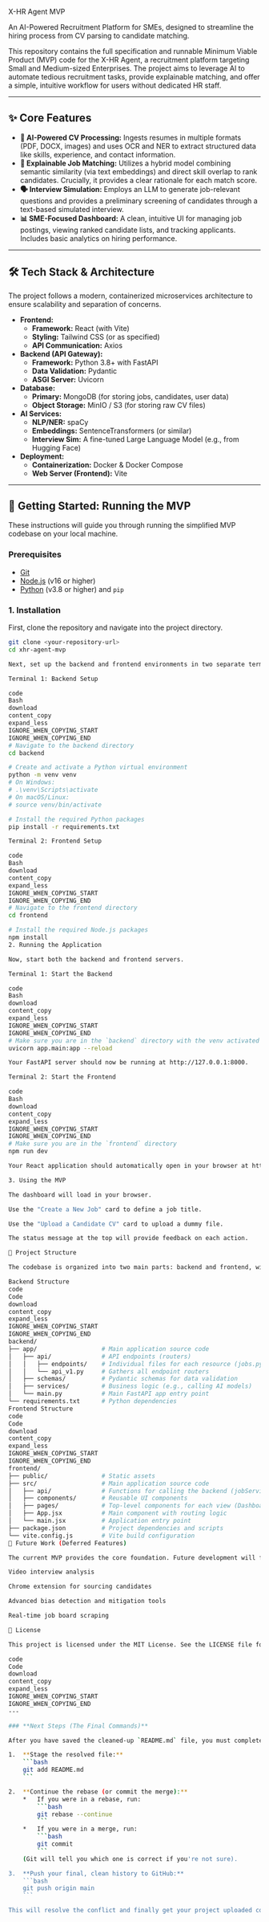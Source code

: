 X-HR Agent MVP

An AI-Powered Recruitment Platform for SMEs, designed to streamline the hiring process from CV parsing to candidate matching.

This repository contains the full specification and runnable Minimum Viable Product (MVP) code for the X-HR Agent, a recruitment platform targeting Small and Medium-sized Enterprises. The project aims to leverage AI to automate tedious recruitment tasks, provide explainable matching, and offer a simple, intuitive workflow for users without dedicated HR staff.

---

## ✨ Core Features

* **🤖 AI-Powered CV Processing:** Ingests resumes in multiple formats (PDF, DOCX, images) and uses OCR and NER to extract structured data like skills, experience, and contact information.
* **🎯 Explainable Job Matching:** Utilizes a hybrid model combining semantic similarity (via text embeddings) and direct skill overlap to rank candidates. Crucially, it provides a clear rationale for each match score.
* **🗣️ Interview Simulation:** Employs an LLM to generate job-relevant questions and provides a preliminary screening of candidates through a text-based simulated interview.
* **📊 SME-Focused Dashboard:** A clean, intuitive UI for managing job postings, viewing ranked candidate lists, and tracking applicants. Includes basic analytics on hiring performance.

---

## 🛠️ Tech Stack & Architecture

The project follows a modern, containerized microservices architecture to ensure scalability and separation of concerns.

* **Frontend:**
  * **Framework:** React (with Vite)
  * **Styling:** Tailwind CSS (or as specified)
  * **API Communication:** Axios
* **Backend (API Gateway):**
  * **Framework:** Python 3.8+ with FastAPI
  * **Data Validation:** Pydantic
  * **ASGI Server:** Uvicorn
* **Database:**
  * **Primary:** MongoDB (for storing jobs, candidates, user data)
  * **Object Storage:** MinIO / S3 (for storing raw CV files)
* **AI Services:**
  * **NLP/NER:** spaCy
  * **Embeddings:** SentenceTransformers (or similar)
  * **Interview Sim:** A fine-tuned Large Language Model (e.g., from Hugging Face)
* **Deployment:**
  * **Containerization:** Docker & Docker Compose
  * **Web Server (Frontend):** Vite

---

## 🚀 Getting Started: Running the MVP

These instructions will guide you through running the simplified MVP codebase on your local machine.

### Prerequisites

* [Git](https://git-scm.com/)
* [Node.js](https://nodejs.org/) (v16 or higher)
* [Python](https://www.python.org/) (v3.8 or higher) and `pip`

### 1. Installation

First, clone the repository and navigate into the project directory.

```bash
git clone <your-repository-url>
cd xhr-agent-mvp

Next, set up the backend and frontend environments in two separate terminals.

Terminal 1: Backend Setup

code
Bash
download
content_copy
expand_less
IGNORE_WHEN_COPYING_START
IGNORE_WHEN_COPYING_END
# Navigate to the backend directory
cd backend

# Create and activate a Python virtual environment
python -m venv venv
# On Windows:
# .\venv\Scripts\activate
# On macOS/Linux:
# source venv/bin/activate

# Install the required Python packages
pip install -r requirements.txt

Terminal 2: Frontend Setup

code
Bash
download
content_copy
expand_less
IGNORE_WHEN_COPYING_START
IGNORE_WHEN_COPYING_END
# Navigate to the frontend directory
cd frontend

# Install the required Node.js packages
npm install
2. Running the Application

Now, start both the backend and frontend servers.

Terminal 1: Start the Backend

code
Bash
download
content_copy
expand_less
IGNORE_WHEN_COPYING_START
IGNORE_WHEN_COPYING_END
# Make sure you are in the `backend` directory with the venv activated
uvicorn app.main:app --reload

Your FastAPI server should now be running at http://127.0.0.1:8000.

Terminal 2: Start the Frontend

code
Bash
download
content_copy
expand_less
IGNORE_WHEN_COPYING_START
IGNORE_WHEN_COPYING_END
# Make sure you are in the `frontend` directory
npm run dev

Your React application should automatically open in your browser at http://localhost:5173.

3. Using the MVP

The dashboard will load in your browser.

Use the "Create a New Job" card to define a job title.

Use the "Upload a Candidate CV" card to upload a dummy file.

The status message at the top will provide feedback on each action.

📁 Project Structure

The codebase is organized into two main parts: backend and frontend, with a professional, scalable structure.

Backend Structure
code
Code
download
content_copy
expand_less
IGNORE_WHEN_COPYING_START
IGNORE_WHEN_COPYING_END
backend/
├── app/                  # Main application source code
│   ├── api/              # API endpoints (routers)
│   │   ├── endpoints/    # Individual files for each resource (jobs.py, cvs.py)
│   │   └── api_v1.py     # Gathers all endpoint routers
│   ├── schemas/          # Pydantic schemas for data validation
│   ├── services/         # Business logic (e.g., calling AI models)
│   └── main.py           # Main FastAPI app entry point
└── requirements.txt      # Python dependencies
Frontend Structure
code
Code
download
content_copy
expand_less
IGNORE_WHEN_COPYING_START
IGNORE_WHEN_COPYING_END
frontend/
├── public/               # Static assets
├── src/                  # Main application source code
│   ├── api/              # Functions for calling the backend (jobService.js)
│   ├── components/       # Reusable UI components
│   ├── pages/            # Top-level components for each view (DashboardPage.jsx)
│   ├── App.jsx           # Main component with routing logic
│   └── main.jsx          # Application entry point
├── package.json          # Project dependencies and scripts
└── vite.config.js        # Vite build configuration
🔮 Future Work (Deferred Features)

The current MVP provides the core foundation. Future development will focus on:

Video interview analysis

Chrome extension for sourcing candidates

Advanced bias detection and mitigation tools

Real-time job board scraping

📜 License

This project is licensed under the MIT License. See the LICENSE file for details.

code
Code
download
content_copy
expand_less
IGNORE_WHEN_COPYING_START
IGNORE_WHEN_COPYING_END
---

### **Next Steps (The Final Commands)**

After you have saved the cleaned-up `README.md` file, you must complete the process in your terminal.

1.  **Stage the resolved file:**
    ```bash
    git add README.md
    ```

2.  **Continue the rebase (or commit the merge):**
    *   If you were in a rebase, run:
        ```bash
        git rebase --continue
        ```
    *   If you were in a merge, run:
        ```bash
        git commit
        ```
    (Git will tell you which one is correct if you're not sure).

3.  **Push your final, clean history to GitHub:**
    ```bash
    git push origin main
    ```

This will resolve the conflict and finally get your project uploaded correctly.
```
